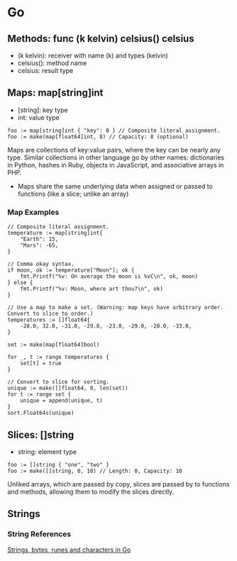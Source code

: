 # Go

## Methods: func (k kelvin) celsius() celsius

- (k kelvin): receiver with name (k) and types (kelvin)
- celsius(): method name
- celsius: result type

## Maps: map[string]int

- [string]: key type  
- int: value type

```
foo := map[string]int { "key": 0 } // Composite literal assignment.
foo := make(map[float64]int, 8) // Capacity: 8 (optional)
```

Maps are collections of key:value pairs, where the key can be nearly any type.
Similar collections in other language go by other names: dictionaries in Python,
hashes in Ruby, objects in JavaScript, and associative arrays in PHP.

- Maps share the same underlying data when assigned or passed to functions (like a slice; unlike an array)

### Map Examples

```
// Composite literal assignment.
temperature := map[string]int{
	"Earth": 15,
	"Mars": -65,
}

// Comma okay syntax.
if moon, ok := temperature["Moon"]; ok {
	fmt.Printf("%v: On average the moon is %vC\n", ok, moon)
} else {
	fmt.Printf("%v: Moon, where art thou?\n", ok)
}

// Use a map to make a set. (Warning: map keys have arbitrary order. Convert to slice to order.)
temperatures := []float64{
	-28.0, 32.0, -31.0, -29.0, -23.0, -29.0, -28.0, -33.0,
}

set := make(map[float64]bool)

for _, t := range temperatures {
	set[t] = true
}

// Convert to slice for sorting.
unique := make([]float64, 0, len(set))
for t := range set {
	unique = append(unique, t)
}
sort.Float64s(unique)
```

## Slices: []string

- string: element type

```
foo := []string { "one", "two" }
foo := make([]string, 0, 10) // Length: 0, Capacity: 10
```

Unliked arrays, which are passed by copy, slices are passed by to functions and 
methods, allowing them to modify the slices directly.

## Strings

### String References

[Strings, bytes, runes and characters in Go](https://blog.golang.org/strings)
